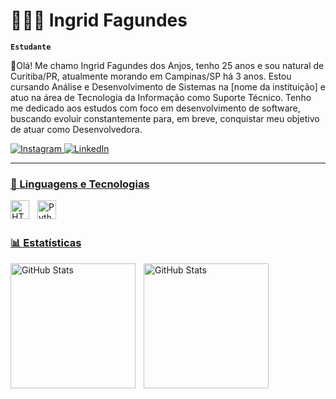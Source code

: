 # 👩🏻‍💻 Ingrid Fagundes 

**`Estudante`**

📌Olá! Me chamo Ingrid Fagundes dos Anjos, tenho 25 anos e sou natural de Curitiba/PR, atualmente morando em Campinas/SP há 3 anos.
Estou cursando Análise e Desenvolvimento de Sistemas na [nome da instituição] e atuo na área de Tecnologia da Informação como Suporte Técnico.
Tenho me dedicado aos estudos com foco em desenvolvimento de software, buscando evoluir constantemente para, em breve, conquistar meu objetivo de atuar como Desenvolvedora.  

<p align="left">
    <a href="https://www.instagram.com/_ingridfagundes/">
      <img
        alt="Instagram"
         title="Meu Instagram"
          src="https://img.shields.io/badge/Instagram-E4405F?style=for-the-badge&logo=instagram&logoColor=white"
    />
    </a>
    <a href="https://www.linkedin.com/in/ingrid-fagundes-932841148?utm_source=share&utm_campaign=share_via&utm_content=profile&utm_medium=ios_app" target="_blank">
    <img 
      alt="LinkedIn" 
      title="Conecte-se comigo no LinkedIn" 
      src="https://img.shields.io/badge/LinkedIn-0077B5?style=for-the-badge&logo=linkedin&logoColor=white"
    />
</p>

---

### 🤖 Linguagens e Tecnologias

<img 
    align="left" 
    alt="HTML"
    title="HTML" 
    width="30px" 
    style="padding-right: 10px;" 
    src="https://cdn.jsdelivr.net/gh/devicons/devicon@latest/icons/html5/html5-original.svg" 
/>
<img 
    align="left" 
    alt="Python" 
    title="Python"
    width="30px" 
    style="padding-right: 10px;" 
    src="https://cdn.jsdelivr.net/gh/devicons/devicon@latest/icons/python/python-original.svg" 
/>

<br/>
<br/>

### 📊 Estatísticas

<p>
  <img 
    align="left" 
    alt="GitHub Stats" 
    height="200" 
    style="padding-right: 10px;" 
    src="https://github-readme-stats.vercel.app/api?username=ingridfagundes&show_icons=true&theme=tokyonight&include_all_commits=true&locale=pt-br" 
  />

<img 
      align="left" 
      alt="GitHub Stats" 
      height="200" 
      src="https://github-readme-stats.vercel.app/api/top-langs/?username=ingridfagundes&theme=tokyonight&layout=compact&custom_title=Tecnologias&langs_count=9" 
  />

</p>
